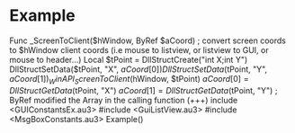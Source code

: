 # Example
Func _ScreenToClient($hWindow, ByRef $aCoord) ; convert screen coords to $hWindow client coords (i.e mouse to listview, or listview to GUI, or mouse to header...)     Local $tPoint = DllStructCreate("int X;int Y")     DllStructSetData($tPoint, "X", $aCoord[0])     DllStructSetData($tPoint, "Y", $aCoord[1])     _WinAPI_ScreenToClient($hWindow, $tPoint)     $aCoord[0] = DllStructGetData($tPoint, "X")     $aCoord[1] = DllStructGetData($tPoint, "Y")     ; ByRef modified the Array in the calling function (+++) include &lt;GUIConstantsEx.au3> #include &lt;GuiListView.au3> #include &lt;MsgBoxConstants.au3> Example()
